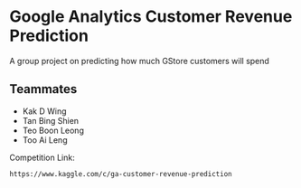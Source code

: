 # Google Analytics Customer Revenue Prediction
A group project on predicting how much GStore customers will spend

## Teammates
- Kak D Wing
- Tan Bing Shien
- Teo Boon Leong
- Too Ai Leng

Competition Link:
```
https://www.kaggle.com/c/ga-customer-revenue-prediction
```

